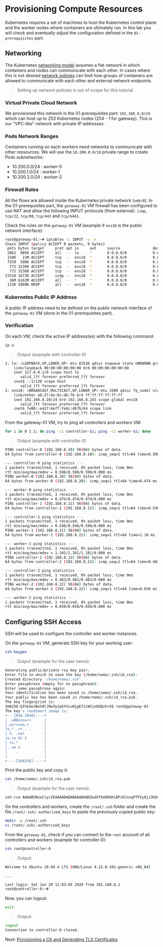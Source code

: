 # Provisioning Compute Resources

Kubernetes requires a set of machines to host the Kubernetes control plane and the worker nodes where containers are ultimately run. In this lab you will check and eventually adjust the configuration defined in the `01-prerequisites` part.

## Networking

The Kubernetes [networking model](https://kubernetes.io/docs/concepts/cluster-administration/networking/#kubernetes-model) assumes a flat network in which containers and nodes can communicate with each other. In cases where this is not desired [network policies](https://kubernetes.io/docs/concepts/services-networking/network-policies/) can limit how groups of containers are allowed to communicate with each other and external network endpoints.

> Setting up network policies is out of scope for this tutorial.

### Virtual Private Cloud Network

We provisioned this network in the 01-prerequisites part: `192.168.8.0/24` which can host up to 253 Kubernetes nodes (254 - 1 for gateway). This is our "VPC-like" network with private IP addresses.

### Pods Network Ranges

Containers running on each workers need networks to communicate with other ressources. We will use the `10.200.0.0/16` private range to create Pods subnetworks:

* 10.200.0.0/24 : worker-0
* 10.200.1.0/24 : worker-1
* 10.200.2.0/24 : worker-2

### Firewall Rules

All the flows are allowed inside the Kubernetes private network (`vmbr8`). In the 01-prerequisites part, the `gateway-01` VM firewall has been configured to use NAT and allow the following INPUT protocols (from external): `icmp`, `tcp/22`, `tcp/80`, `tcp/443` and `tcp/6443`.

Check the rules on the `gateway-01` VM (example if `ens18` is the public network interface):

```bash
root@gateway-01:~# iptables -L INPUT -v -n
Chain INPUT (policy ACCEPT 0 packets, 0 bytes)
 pkts bytes target     prot opt in     out     source               destination
 2062  905K ACCEPT     all  --  lo     *       0.0.0.0/0            0.0.0.0/0
 150K   21M ACCEPT     tcp  --  ens18  *       0.0.0.0/0            0.0.0.0/0            tcp dpt:22
 7259  598K ACCEPT     tcp  --  ens18  *       0.0.0.0/0            0.0.0.0/0            tcp dpt:80
  772 32380 ACCEPT     tcp  --  ens18  *       0.0.0.0/0            0.0.0.0/0            tcp dpt:443
  772 32380 ACCEPT     tcp  --  ens18  *       0.0.0.0/0            0.0.0.0/0            tcp dpt:6443
23318 1673K ACCEPT     icmp --  ens18  *       0.0.0.0/0            0.0.0.0/0
  36M 6163M ACCEPT     all  --  *      *       0.0.0.0/0            0.0.0.0/0            state RELATED,ESTABLISHED
 113K 5899K DROP       all  --  ens18  *       0.0.0.0/0            0.0.0.0/0
```

### Kubernetes Public IP Address

A public IP address need to be defined on the public network interface of the `gateway-01` VM (done in the 01-prerequisites part).

### Verification

On each VM, check the active IP address(es) with the following command:

```bash
ip a
```

> Output (example with controller-0)

```bash
1: lo: <LOOPBACK,UP,LOWER_UP> mtu 65536 qdisc noqueue state UNKNOWN group default qlen 1000
    link/loopback 00:00:00:00:00:00 brd 00:00:00:00:00:00
    inet 127.0.0.1/8 scope host lo
       valid_lft forever preferred_lft forever
    inet6 ::1/128 scope host
       valid_lft forever preferred_lft forever
2: ens18: <BROADCAST,MULTICAST,UP,LOWER_UP> mtu 1500 qdisc fq_codel state UP group default qlen 1000
    link/ether e6:27:6e:8c:d6:7b brd ff:ff:ff:ff:ff:ff
    inet 192.168.8.10/24 brd 192.168.8.255 scope global ens18
       valid_lft forever preferred_lft forever
    inet6 fe80::e427:6eff:fe8c:d67b/64 scope link
       valid_lft forever preferred_lft forever
```

From the gateway-01 VM, try to ping all controllers and workers VM:

```bash
for i in 0 1 2; do ping -c1 controller-$i; ping -c1 worker-$i; done
```

> Output (example with controller-0)

```bash
PING controller-0 (192.168.8.10) 56(84) bytes of data.
64 bytes from controller-0 (192.168.8.10): icmp_seq=1 ttl=64 time=0.598 ms

--- controller-0 ping statistics ---
1 packets transmitted, 1 received, 0% packet loss, time 0ms
rtt min/avg/max/mdev = 0.598/0.598/0.598/0.000 ms
PING worker-0 (192.168.8.20) 56(84) bytes of data.
64 bytes from worker-0 (192.168.8.20): icmp_seq=1 ttl=64 time=0.474 ms

--- worker-0 ping statistics ---
1 packets transmitted, 1 received, 0% packet loss, time 0ms
rtt min/avg/max/mdev = 0.474/0.474/0.474/0.000 ms
PING controller-1 (192.168.8.11) 56(84) bytes of data.
64 bytes from controller-1 (192.168.8.11): icmp_seq=1 ttl=64 time=0.546 ms

--- controller-1 ping statistics ---
1 packets transmitted, 1 received, 0% packet loss, time 0ms
rtt min/avg/max/mdev = 0.546/0.546/0.546/0.000 ms
PING worker-1 (192.168.8.21) 56(84) bytes of data.
64 bytes from worker-1 (192.168.8.21): icmp_seq=1 ttl=64 time=1.10 ms

--- worker-1 ping statistics ---
1 packets transmitted, 1 received, 0% packet loss, time 0ms
rtt min/avg/max/mdev = 1.101/1.101/1.101/0.000 ms
PING controller-2 (192.168.8.12) 56(84) bytes of data.
64 bytes from controller-2 (192.168.8.12): icmp_seq=1 ttl=64 time=0.483 ms

--- controller-2 ping statistics ---
1 packets transmitted, 1 received, 0% packet loss, time 0ms
rtt min/avg/max/mdev = 0.483/0.483/0.483/0.000 ms
PING worker-2 (192.168.8.22) 56(84) bytes of data.
64 bytes from worker-2 (192.168.8.22): icmp_seq=1 ttl=64 time=0.650 ms

--- worker-2 ping statistics ---
1 packets transmitted, 1 received, 0% packet loss, time 0ms
rtt min/avg/max/mdev = 0.650/0.650/0.650/0.000 ms
```

## Configuring SSH Access

SSH will be used to configure the controller and worker instances.

On the `gateway-01` VM, generate SSH key for your working user:

```bash
ssh-keygen
```

> Output (example for the user nemo):

```bash
Generating public/private rsa key pair.
Enter file in which to save the key (/home/nemo/.ssh/id_rsa):
Created directory '/home/nemo/.ssh'.
Enter passphrase (empty for no passphrase):
Enter same passphrase again:
Your identification has been saved in /home/nemo/.ssh/id_rsa.
Your public key has been saved in /home/nemo/.ssh/id_rsa.pub.
The key fingerprint is:
SHA256:QIhkUeJWxh9lJRwfpJpkYXiuHjgE7icWVjo8dQzh+2Q root@gateway-01
The key's randomart image is:
+---[RSA 2048]----+
| .=BBo+o=++      |
|.oo*+=oo.+ .     |
|o.*..++.. .      |
| X. .oo+         |
|o.+o Eo S        |
| +o.*            |
|. oo o           |
|    .            |
|                 |
+----[SHA256]-----+
```

Print the public key and copy it:

```bash
cat /home/nemo/.ssh/id_rsa.pub
```

> Output (example for the user nemo):

```bash
ssh-rsa AAAAB3NzaC1yc2EAAAADAQABAAABAQDZwdkThm90GKiBPcECnxqPfPIy0jz3KAVxS5i1GcfdOMmj947/iYlKrYVqXmPqHOy1vDRJQHD1KpkADSnXREoUJp6RpugR+qei962udVY+Y/eNV2JZRt/dcTlGwqSwKjjE8a5n84fu4zgJcvIIZYG/vJpN3ock189IuSjSeLSBAPU/UQzTDAcNnHEeHDv7Yo2wxGoDziM7sRGQyFLVHKJKtA28+OZT8DKaE4XY78ovmsMJuMDMF+YLKm12/f79xS0AYw0KXb97TAb9PhFMqqOKknN+mvzbccAih6gJEwB646Ju6VlBRBky7c6ZMsDR9l99uQtlXcv8lwiheYE4nJmF nemo@gateway-01
```

On the controllers and workers, create the `/root/.ssh` folder and create the file `/root/.ssh/.authorized_keys` to paste the previously copied public key:

```bash
mkdir -p /root/.ssh
vi /root/.ssh/.authorized_keys
```

From the `gateway-01`, check if you can connect to the `root` account of all controllers and workers (example for controller-0):

```bash
ssh root@controller-0
```

> Output:

```bash
Welcome to Ubuntu 18.04.4 LTS (GNU/Linux 4.15.0-101-generic x86_64)

...

Last login: Sat Jun 20 11:03:45 2020 from 192.168.8.1
root@controller-0:~#
```

Now, you can logout:

```bash
exit
```

> Output:

```bash
logout
Connection to controller-0 closed.
```

Next: [Provisioning a CA and Generating TLS Certificates](04-certificate-authority.md)
